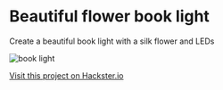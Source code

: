 # Beautiful flower book light

Create a beautiful book light with a silk flower and LEDs

![book light](/projects/booklight.png)

[Visit this project on Hackster.io](https://www.hackster.io/agent-hawking-1/book-light-dee7e4)
